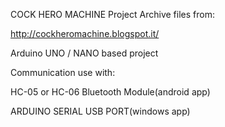 COCK HERO MACHINE Project Archive files from:
 
http://cockheromachine.blogspot.it/


Arduino UNO / NANO based project


Communication use with:


HC-05 or HC-06 Bluetooth Module(android app)


ARDUINO SERIAL USB PORT(windows app)

